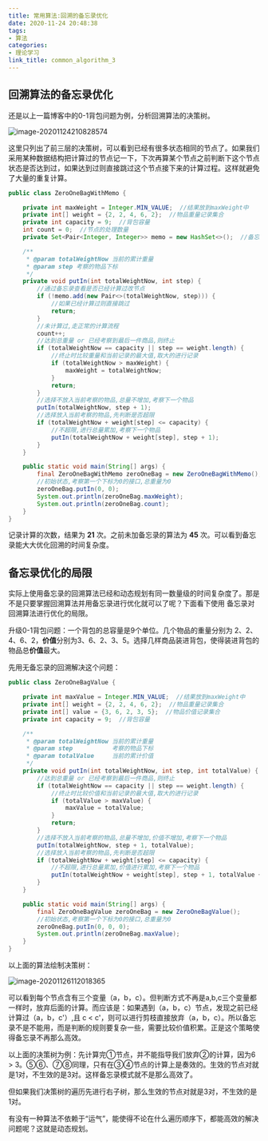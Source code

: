 ```yaml
---
title: 常用算法:回溯的备忘录优化
date: 2020-11-24 20:48:38
tags:
- 算法
categories:
- 理论学习
link_title: common_algorithm_3
---
```


## 回溯算法的备忘录优化

还是以上一篇博客中的0-1背包问题为例，分析回溯算法的决策树。

![image-20201124210828574](https://stonerivers.oss-cn-beijing.aliyuncs.com/QV16CFOOHEXP878YHHMB.png)

这里只列出了前三层的决策树，可以看到已经有很多状态相同的节点了。如果我们采用某种数据结构把计算过的节点记一下，下次再算某个节点之前判断下这个节点状态是否达到过，如果达到过则直接跳过这个节点接下来的计算过程。这样就避免了大量的重复计算。
<!-- more -->

```java
public class ZeroOneBagWithMemo {

    private int maxWeight = Integer.MIN_VALUE;  //结果放到maxWeight中
    private int[] weight = {2, 2, 4, 6, 2};  //物品重量记录集合
    private int capacity = 9;  //背包容量
    int count = 0;  //节点的处理数量
    private Set<Pair<Integer, Integer>> memo = new HashSet<>();  //备忘录

    /**
     * @param totalWeightNow 当前的累计重量
     * @param step 考察的物品下标
     */
    private void putIn(int totalWeightNow, int step) {
        //通过备忘录查看是否已经计算过改节点
        if (!memo.add(new Pair<>(totalWeightNow, step))) {
            //如果已经计算过则直接跳过
            return;
        }
        //未计算过,走正常的计算流程
        count++;
        //达到总重量 or 已经考察到最后一件商品,则终止
        if (totalWeightNow == capacity || step == weight.length) {
            //终止时比较重量和当前记录的最大值,取大的进行记录
            if (totalWeightNow > maxWeight) {
                maxWeight = totalWeightNow;
            }
            return;
        }
        //选择不放入当前考察的物品,总量不增加,考察下一个物品
        putIn(totalWeightNow, step + 1);
        //选择放入当前考察的物品,先判断是否超限
        if (totalWeightNow + weight[step] <= capacity) {
            //不超限,进行总量累加,考察下一个物品
            putIn(totalWeightNow + weight[step], step + 1);
        }
    }

    public static void main(String[] args) {
        final ZeroOneBagWithMemo zeroOneBag = new ZeroOneBagWithMemo();
        //初始状态,考察第一个下标为0的接口,总重量为0
        zeroOneBag.putIn(0, 0);
        System.out.println(zeroOneBag.maxWeight);
        System.out.println(zeroOneBag.count);
    }
}
```

记录计算的次数，结果为 **21** 次。之前未加备忘录的算法为 **45** 次。可以看到备忘录能大大优化回溯的时间复杂度。

## 备忘录优化的局限

实际上使用备忘录的回溯算法已经和动态规划有同一数量级的时间复杂度了。那是不是只要掌握回溯算法并用备忘录进行优化就可以了呢？下面看下使用 备忘录对回溯算法进行优化的局限。

升级0-1背包问题：一个背包的总容量是9个单位。几个物品的重量分别为 2、2、4、6、2，**价值**分别为3、6、2、3、5。选择几样商品装进背包，使得装进背包的物品总**价值**最大。

先用无备忘录的回溯解决这个问题：

```java
public class ZeroOneBagValue {

    private int maxValue = Integer.MIN_VALUE;  //结果放到maxWeight中
    private int[] weight = {2, 2, 4, 6, 2};  //物品重量记录集合
    private int[] value = {3, 6, 2, 3, 5};  //物品价值记录集合
    private int capacity = 9;  //背包容量

    /**
     * @param totalWeightNow 当前的累计重量
     * @param step           考察的物品下标
     * @param totalValue     当前的累计价值
     */
    private void putIn(int totalWeightNow, int step, int totalValue) {
        //达到总重量 or 已经考察到最后一件商品,则终止
        if (totalWeightNow == capacity || step == weight.length) {
            //终止时比较价值和当前记录的最大值,取大的进行记录
            if (totalValue > maxValue) {
                maxValue = totalValue;
            }
            return;
        }
        //选择不放入当前考察的物品,总量不增加,价值不增加,考察下一个物品
        putIn(totalWeightNow, step + 1, totalValue);
        //选择放入当前考察的物品,先判断是否超限
        if (totalWeightNow + weight[step] <= capacity) {
            //不超限,进行总量累加,价值进行累加,考察下一个物品
            putIn(totalWeightNow + weight[step], step + 1, totalValue + value[step]);
        }
    }

    public static void main(String[] args) {
        final ZeroOneBagValue zeroOneBag = new ZeroOneBagValue();
        //初始状态,考察第一个下标为0的接口,总重量为0
        zeroOneBag.putIn(0, 0, 0);
        System.out.println(zeroOneBag.maxValue);
    }
}
```

以上面的算法绘制决策树：

![image-20201126112018365](https://stonerivers.oss-cn-beijing.aliyuncs.com/XXYW6497S5IKLJ6IL86S.png)

可以看到每个节点含有三个变量（a，b，c）。但判断方式不再是a,b,c三个变量都一样时，放弃后面的计算。而应该是：如果遇到（a，b，c）节点，发现之前已经计算过（a，b，c'）,且 c < c'，则可以进行剪枝直接放弃（a，b，c）。所以备忘录不是不能用，而是判断的规则要复杂一些，需要比较价值积累。正是这个策略使得备忘录不再那么高效。

以上面的决策树为例：先计算完①节点，并不能指导我们放弃②的计算，因为6 > 3。⑤⑥、⑦⑧同理，只有在③④节点的计算上是奏效的。生效的节点对就是1对，不生效的是3对。这样备忘录模式就不是那么高效了。

但如果我们决策树的遍历先进行右子树，那么生效的节点对就是3对，不生效的是1对。

有没有一种算法不依赖于“运气”，能使得不论在什么遍历顺序下，都能高效的解决问题呢？这就是动态规划。
